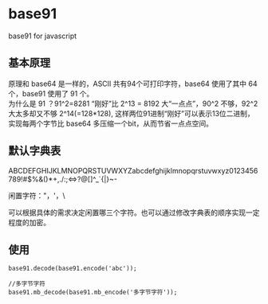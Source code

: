# base91
base91 for javascript

## 基本原理
原理和 base64 是一样的，ASCII 共有94个可打印字符，base64 使用了其中 64 个，base91 使用了 91 个。  
为什么是 91 ？91^2=8281 “刚好”比 2^13 = 8192 大“一点点”，90^2 不够，92^2 大太多却又不够 2^14(=128\*128), 这样两位91进制“刚好”可以表示13位二进制，实现每两个字节比 base64 多压缩一个bit，从而节省一点点空间。

## 默认字典表
ABCDEFGHIJKLMNOPQRSTUVWXYZabcdefghijklmnopqrstuvwxyz0123456789!#$%&()*+,./:;<=>?@[]^_`{|}~-  

闲置字符："，'，\  

可以根据具体的需求决定闲置哪三个字符。也可以通过修改字典表的顺序实现一定程度的加密。


## 使用
```
base91.decode(base91.encode('abc')); 

//多字节字符
base91.mb_decode(base91.mb_encode('多字节字符'));  
```



